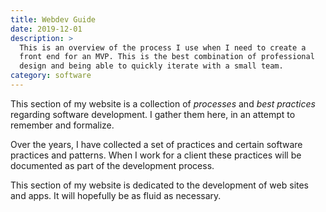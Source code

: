 ```yaml
---
title: Webdev Guide
date: 2019-12-01
description: >
  This is an overview of the process I use when I need to create a
  front end for an MVP. This is the best combination of professional
  design and being able to quickly iterate with a small team.
category: software
---
```


This section of my website is a collection of _processes_ and _best
practices_ regarding software development. I gather them here, in an
attempt to remember and formalize.


Over the years, I have collected a set of practices and certain software
practices and patterns. When I work for a client these practices will
be documented as part of the development process.

This section of my website is dedicated to the development of web
sites and apps.  It will hopefully be as fluid as necessary.

